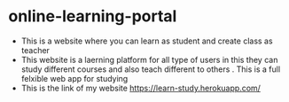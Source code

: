 # online-learning-portal
* This is a website where you can learn as student and create class as teacher 
* This website is a laerning platform for all type of users in this they can study different courses and also teach different to others . This is a full felxible web app for studying
* This is the link of my website https://learn-study.herokuapp.com/
